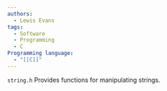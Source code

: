```yaml
---
authors:
  - Lewis Evans
tags:
  - Software
  - Programming
  - C
Programming language:
  - "[[C]]"
---
```

`string.h` Provides functions for manipulating strings.